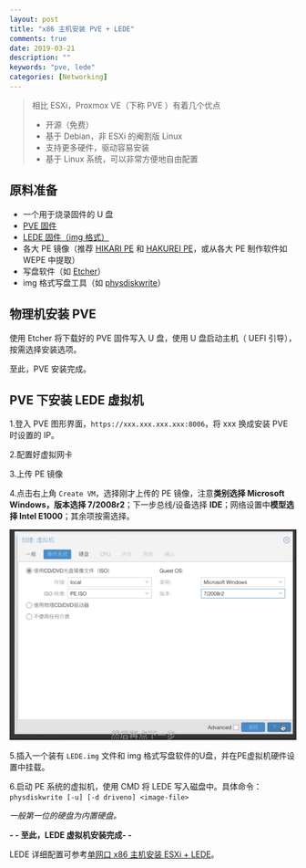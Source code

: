 ```yaml
---
layout: post
title: "x86 主机安装 PVE + LEDE"
comments: true
date: 2019-03-21
description: ""
keywords: "pve, lede"
categories: [Networking]
---
```


> 相比 ESXi，Proxmox VE（下称 PVE ）有着几个优点
> * 开源（免费）
> * 基于 Debian，非 ESXi 的阉割版 Linux
> * 支持更多硬件，驱动容易安装
> * 基于 Linux 系统，可以非常方便地自由配置

    
## 原料准备

* 一个用于烧录固件的 U 盘
* [PVE 固件](https://www.proxmox.com/en/downloads)
* [LEDE 固件（img 格式）](http://firmware.koolshare.cn/LEDE_X64_fw867/)
* 各大 PE 镜像（推荐 [HIKARI PE](https://hikaricalyx.com/hikaripe/) 和 [HAKUREI PE](https://hikaricalyx.com/hakureipe/)，或从各大 PE 制作软件如 WEPE 中提取）
* 写盘软件（如 [Etcher](https://www.balena.io/etcher/)）
* img 格式写盘工具（如 [physdiskwrite](https://m0n0.ch/wall/physdiskwrite.php)）

## 物理机安装 PVE

使用 Etcher 将下载好的 PVE 固件写入 U 盘，使用 U 盘启动主机（ UEFI 引导），按需选择安装选项。

至此，PVE 安装完成。

## PVE 下安装 LEDE 虚拟机

1.登入 PVE 图形界面，`https://xxx.xxx.xxx.xxx:8006`，将 xxx 换成安装 PVE 时设置的 IP。

2.配置好虚拟网卡

3.上传 PE 镜像

4.点击右上角 `Create VM`，选择刚才上传的 PE 镜像，注意**类别选择 Microsoft Windows，版本选择 7/2008r2**；下一步总线/设备选择 **IDE**；网络设置中**模型选择 Intel E1000**；其余项按需选择。

![](https://github.com/m0len/m0len.github.io/raw/master/img/pve-lede-os-option.png)

5.插入一个装有 `LEDE.img` 文件和 img 格式写盘软件的U盘，并在PE虚拟机硬件设置中挂载。

6.启动 PE 系统的虚拟机，使用 CMD 将 LEDE 写入磁盘中。具体命令：
`physdiskwrite [-u] [-d driveno] <image-file>`

*一般第一位的硬盘为内置硬盘。*


**- - 至此，LEDE 虚拟机安装完成- -**

LEDE 详细配置可参考[单网口 x86 主机安装 ESXi + LEDE](https://vgtn.cc/2019/%E5%8D%95%E7%BD%91%E5%8F%A3x86%E4%B8%BB%E6%9C%BA%E5%AE%89%E8%A3%85esxi&LEDE%E4%BD%9C%E6%97%81%E8%B7%AF%E7%BD%91%E5%85%B3/)。